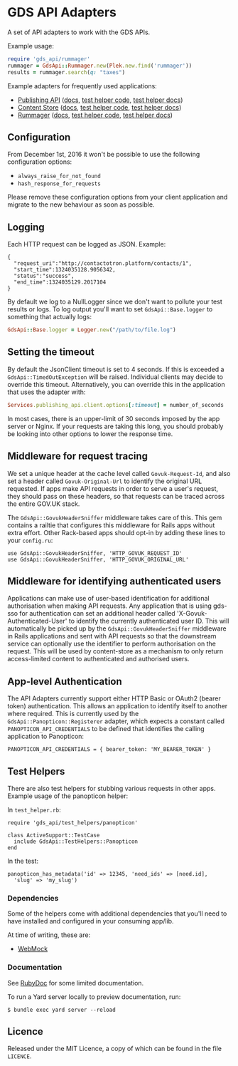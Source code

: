 # GDS API Adapters

A set of API adapters to work with the GDS APIs.

Example usage:

```ruby
require 'gds_api/rummager'
rummager = GdsApi::Rummager.new(Plek.new.find('rummager'))
results = rummager.search(q: "taxes")
```

Example adapters for frequently used applications:

- [Publishing API](lib/gds_api/publishing_api_v2.rb) ([docs](http://www.rubydoc.info/gems/gds-api-adapters/GdsApi/PublishingApiV2), [test helper code](https://github.com/alphagov/gds-api-adapters/blob/master/lib/gds_api/test_helpers/publishing_api_v2.rb), [test helper docs](http://www.rubydoc.info/gems/gds-api-adapters/GdsApi/TestHelpers/PublishingApiV2))
- [Content Store](lib/gds_api/content_store.rb) ([docs](http://www.rubydoc.info/gems/gds-api-adapters/GdsApi/ContentStore), [test helper code](https://github.com/alphagov/gds-api-adapters/blob/master/lib/gds_api/test_helpers/content_store.rb), [test helper docs](http://www.rubydoc.info/gems/gds-api-adapters/GdsApi/TestHelpers/ContentStore))
- [Rummager](lib/gds_api/rummager.rb) ([docs](http://www.rubydoc.info/gems/gds-api-adapters/GdsApi/Rummager), [test helper code](https://github.com/alphagov/gds-api-adapters/blob/master/lib/gds_api/test_helpers/rummager.rb), [test helper docs](http://www.rubydoc.info/gems/gds-api-adapters/GdsApi/TestHelpers/Rummager))

## Configuration

From December 1st, 2016 it won't be possible to use the following configuration
options:

- `always_raise_for_not_found`
- `hash_response_for_requests`

Please remove these configuration options from your client application and
migrate to the new behaviour as soon as possible.

## Logging

Each HTTP request can be logged as JSON. Example:

    {
      "request_uri":"http://contactotron.platform/contacts/1",
      "start_time":1324035128.9056342,
      "status":"success",
      "end_time":1324035129.2017104
    }


By default we log to a NullLogger since we don't want to pollute your test
results or logs. To log output you'll want to set `GdsApi::Base.logger` to
something that actually logs:

```ruby
GdsApi::Base.logger = Logger.new("/path/to/file.log")
```

## Setting the timeout

By default the JsonClient timeout is set to 4 seconds. If this is exceeded a
`GdsApi::TimedOutException` will be raised. Individual clients may decide to
override this timeout. Alternatively, you can override this in the application
that uses the adapter with:

```ruby
Services.publishing_api.client.options[:timeout] = number_of_seconds
```

In most cases, there is an upper-limit of 30 seconds imposed by the app server
or Nginx. If your requests are taking this long, you should probably be looking
into other options to lower the response time.

## Middleware for request tracing

We set a unique header at the cache level called `Govuk-Request-Id`, and also
set a header called `Govuk-Original-Url` to identify the original URL
requested.  If apps make API requests in order to serve a user's request, they
should pass on these headers, so that requests can be traced across the entire
GOV.UK stack.

The `GdsApi::GovukHeaderSniffer` middleware takes care of this. This gem
contains a railtie that configures this middleware for Rails apps without extra
effort.  Other Rack-based apps should opt-in by adding these lines to your
`config.ru`:

    use GdsApi::GovukHeaderSniffer, 'HTTP_GOVUK_REQUEST_ID'
    use GdsApi::GovukHeaderSniffer, 'HTTP_GOVUK_ORIGINAL_URL'

## Middleware for identifying authenticated users

Applications can make use of user-based identification for additional
authorisation when making API requests. Any application that is using gds-sso
for authentication can set an additional header called
'X-Govuk-Authenticated-User' to identify the currently authenticated user ID.
This will automatically be picked up by the `GdsApi::GovukHeaderSniffer`
middleware in Rails applications and sent with API requests so that the
downstream service can optionally use the identifier to perform authorisation
on the request. This will be used by content-store as a mechanism to only
return access-limited content to authenticated and authorised users.

## App-level Authentication

The API Adapters currently support either HTTP Basic or OAuth2 (bearer token)
authentication. This allows an application to identify itself to another where
required. This is currently used by the `GdsApi::Panopticon::Registerer`
adapter, which  expects a constant called `PANOPTICON_API_CREDENTIALS` to be
defined that identifies the calling application to Panopticon:

    PANOPTICON_API_CREDENTIALS = { bearer_token: 'MY_BEARER_TOKEN' }

## Test Helpers

There are also test helpers for stubbing various requests in other apps.
Example usage of the panopticon helper:

In `test_helper.rb`:

    require 'gds_api/test_helpers/panopticon'

    class ActiveSupport::TestCase
      include GdsApi::TestHelpers::Panopticon
    end

In the test:

    panopticon_has_metadata('id' => 12345, 'need_ids' => [need.id],
      'slug' => 'my_slug')

### Dependencies

Some of the helpers come with additional dependencies that you'll need to
have installed and configured in your consuming app/lib.

At time of writing, these are:

* [WebMock](https://github.com/bblimke/webmock)

### Documentation

See [RubyDoc](http://www.rubydoc.info/gems/gds-api-adapters) for some limited documentation.

To run a Yard server locally to preview documentation, run:

    $ bundle exec yard server --reload

## Licence

Released under the MIT Licence, a copy of which can be found in the file
`LICENCE`.
